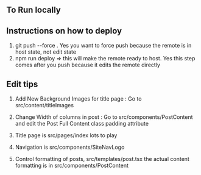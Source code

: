 
## To Run locally

## Instructions on how to deploy

1) git push --force . Yes you want to force push  because the remote is in host state, not edit state
2) npm run deploy => this will make the remote ready to host. Yes this step comes after you push because it edits the remote directly


## Edit tips
1) Add New Background Images for title page : Go to src/content/titleImages

2) Change Width of columns in post : Go to src/components/PostContent and edit the Post Full Content class padding attribute

3) Title page is src/pages/index  lots to play

4) Navigation is src/components/SiteNavLogo

5) Control formatting of posts, src/templates/post.tsx the actual content formatting is in src/components/PostContent
